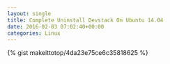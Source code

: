 ```yaml
---
layout: single                                                                                                              
title: Complete Uninstall Devstack On Ubuntu 14.04                                                                                                                       
date: 2016-02-03 07:02:40+00:00                                                                                                                        
categories: Linux                                                                                                                
---                                                                                                                              
```


{% gist makeittotop/4da23e75ce6c35818625 %}                                                                                                           

